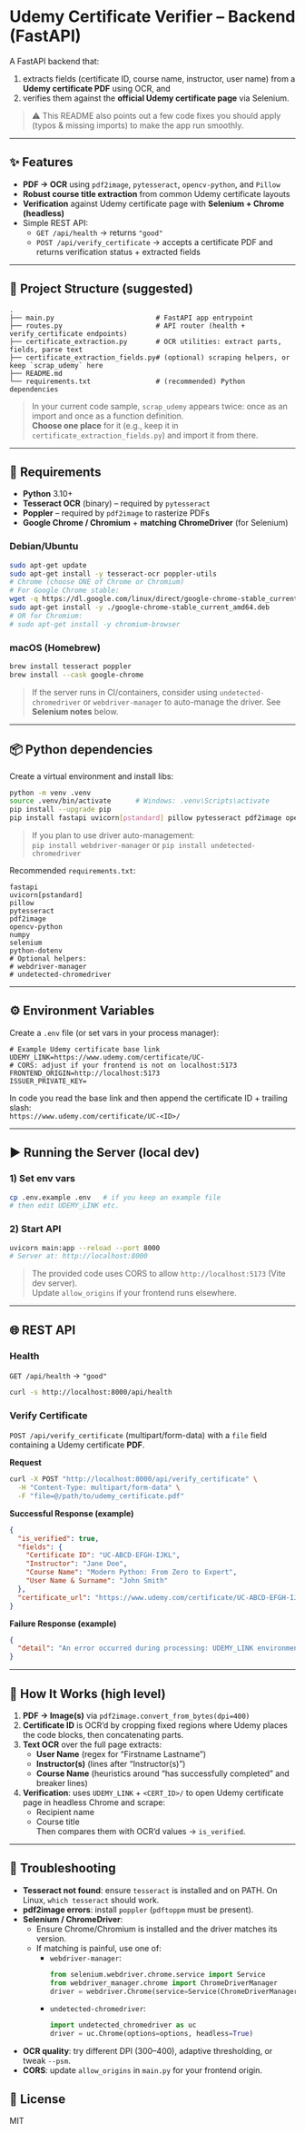 # Udemy Certificate Verifier – Backend (FastAPI)

A FastAPI backend that:
1) extracts fields (certificate ID, course name, instructor, user name) from a **Udemy certificate PDF** using OCR, and  
2) verifies them against the **official Udemy certificate page** via Selenium.

> ⚠️ This README also points out a few code fixes you should apply (typos & missing imports) to make the app run smoothly.

---

## ✨ Features

- **PDF → OCR** using `pdf2image`, `pytesseract`, `opencv-python`, and `Pillow`
- **Robust course title extraction** from common Udemy certificate layouts
- **Verification** against Udemy certificate page with **Selenium + Chrome (headless)**
- Simple REST API:
  - `GET /api/health` → returns `"good"`
  - `POST /api/verify_certificate` → accepts a certificate PDF and returns verification status + extracted fields

---

## 🧱 Project Structure (suggested)
```
.
├── main.py                         # FastAPI app entrypoint
├── routes.py                       # API router (health + verify_certificate endpoints)
├── certificate_extraction.py       # OCR utilities: extract parts, fields, parse text
├── certificate_extraction_fields.py# (optional) scraping helpers, or keep `scrap_udemy` here
├── README.md
└── requirements.txt                # (recommended) Python dependencies
```

> In your current code sample, `scrap_udemy` appears twice: once as an import and once as a function definition.  
> **Choose one place** for it (e.g., keep it in `certificate_extraction_fields.py`) and import it from there.

---

## 🐍 Requirements

- **Python** 3.10+
- **Tesseract OCR** (binary) – required by `pytesseract`
- **Poppler** – required by `pdf2image` to rasterize PDFs
- **Google Chrome / Chromium** + **matching ChromeDriver** (for Selenium)

### Debian/Ubuntu
```bash
sudo apt-get update
sudo apt-get install -y tesseract-ocr poppler-utils
# Chrome (choose ONE of Chrome or Chromium)
# For Google Chrome stable:
wget -q https://dl.google.com/linux/direct/google-chrome-stable_current_amd64.deb
sudo apt-get install -y ./google-chrome-stable_current_amd64.deb
# OR for Chromium:
# sudo apt-get install -y chromium-browser
```

### macOS (Homebrew)
```bash
brew install tesseract poppler
brew install --cask google-chrome
```

> If the server runs in CI/containers, consider using `undetected-chromedriver` or `webdriver-manager` to auto-manage the driver. See **Selenium notes** below.

---

## 📦 Python dependencies

Create a virtual environment and install libs:

```bash
python -m venv .venv
source .venv/bin/activate      # Windows: .venv\Scripts\activate
pip install --upgrade pip
pip install fastapi uvicorn[pstandard] pillow pytesseract pdf2image opencv-python numpy selenium python-dotenv
```

> If you plan to use driver auto-management:  
> `pip install webdriver-manager` or `pip install undetected-chromedriver`

Recommended `requirements.txt`:
```
fastapi
uvicorn[pstandard]
pillow
pytesseract
pdf2image
opencv-python
numpy
selenium
python-dotenv
# Optional helpers:
# webdriver-manager
# undetected-chromedriver
```

---

## ⚙️ Environment Variables

Create a `.env` file (or set vars in your process manager):

```
# Example Udemy certificate base link
UDEMY_LINK=https://www.udemy.com/certificate/UC-
# CORS: adjust if your frontend is not on localhost:5173
FRONTEND_ORIGIN=http://localhost:5173
ISSUER_PRIVATE_KEY=
```

In code you read the base link and then append the certificate ID + trailing slash:  
`https://www.udemy.com/certificate/UC-<ID>/`

---

## ▶️ Running the Server (local dev)

### 1) Set env vars
```bash
cp .env.example .env   # if you keep an example file
# then edit UDEMY_LINK etc.
```

### 2) Start API
```bash
uvicorn main:app --reload --port 8000
# Server at: http://localhost:8000
```

> The provided code uses CORS to allow `http://localhost:5173` (Vite dev server).  
> Update `allow_origins` if your frontend runs elsewhere.

---

## 🌐 REST API

### Health
`GET /api/health` → `"good"`

```bash
curl -s http://localhost:8000/api/health
```

### Verify Certificate
`POST /api/verify_certificate` (multipart/form-data) with a `file` field containing a Udemy certificate **PDF**.

**Request**
```bash
curl -X POST "http://localhost:8000/api/verify_certificate" \
  -H "Content-Type: multipart/form-data" \
  -F "file=@/path/to/udemy_certificate.pdf"
```

**Successful Response (example)**
```json
{
  "is_verified": true,
  "fields": {
    "Certificate ID": "UC-ABCD-EFGH-IJKL",
    "Instructor": "Jane Doe",
    "Course Name": "Modern Python: From Zero to Expert",
    "User Name & Surname": "John Smith"
  },
  "certificate_url": "https://www.udemy.com/certificate/UC-ABCD-EFGH-IJKL/"
}
```

**Failure Response (example)**
```json
{
  "detail": "An error occurred during processing: UDEMY_LINK environment variable is not set."
}
```

---

## 🧠 How It Works (high level)

1. **PDF → Image(s)** via `pdf2image.convert_from_bytes(dpi=400)`  
2. **Certificate ID** is OCR’d by cropping fixed regions where Udemy places the code blocks, then concatenating parts.  
3. **Text OCR** over the full page extracts:
   - **User Name** (regex for “Firstname Lastname”)
   - **Instructor(s)** (lines after “Instructor(s)”)
   - **Course Name** (heuristics around “has successfully completed” and breaker lines)  
4. **Verification**: uses `UDEMY_LINK` + `<CERT_ID>/` to open Udemy certificate page in headless Chrome and scrape:
   - Recipient name
   - Course title  
   Then compares them with OCR’d values → `is_verified`.

---

## 🧪 Troubleshooting

- **Tesseract not found**: ensure `tesseract` is installed and on PATH. On Linux, `which tesseract` should work.
- **pdf2image errors**: install `poppler` (`pdftoppm` must be present).
- **Selenium / ChromeDriver**:
  - Ensure Chrome/Chromium is installed and the driver matches its version.
  - If matching is painful, use one of:
    - `webdriver-manager`:
      ```python
      from selenium.webdriver.chrome.service import Service
      from webdriver_manager.chrome import ChromeDriverManager
      driver = webdriver.Chrome(service=Service(ChromeDriverManager().install()), options=options)
      ```
    - `undetected-chromedriver`:
      ```python
      import undetected_chromedriver as uc
      driver = uc.Chrome(options=options, headless=True)
      ```
- **OCR quality**: try different DPI (300–400), adaptive thresholding, or tweak `--psm`.
- **CORS**: update `allow_origins` in `main.py` for your frontend origin.

## 📄 License

MIT

